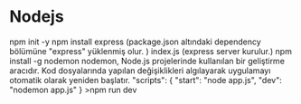 # Nodejs

npm init -y
npm install express
(package.json altındaki dependency bölümüne "express" yüklenmiş olur. )
index.js
(express server kurulur.)
npm install -g nodemon
nodemon, Node.js projelerinde kullanılan bir geliştirme aracıdır. Kod dosyalarında yapılan değişiklikleri algılayarak uygulamayı otomatik olarak yeniden başlatır.
"scripts": {
"start": "node app.js",
"dev": "nodemon app.js"
} >npm run dev
